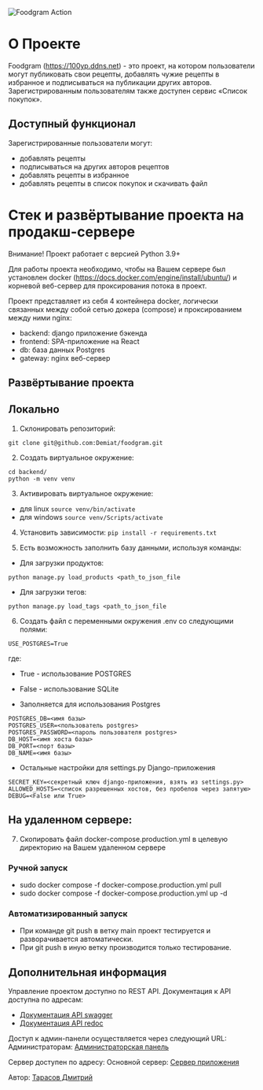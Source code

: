 ![Foodgram Action](https://github.com/Demiat/foodgram/actions/workflows/main.yml/badge.svg?event=push)

# О Проекте

Foodgram (https://100yp.ddns.net) - это проект, на котором пользователи могут публиковать свои рецепты, добавлять чужие рецепты в избранное и подписываться на публикации других авторов. Зарегистрированным пользователям также доступен сервис «Список покупок». 

## Доступный функционал

Зарегистрированные пользователи могут:
- добавлять рецепты
- подписываться на других авторов рецептов
- добавлять рецепты в избранное
- добавлять рецепты в список покупок и скачивать файл


# Стек и развёртывание проекта на продакш-сервере

Внимание! Проект работает с версией Python 3.9+

Для работы проекта необходимо, чтобы на Вашем сервере был установлен
docker (https://docs.docker.com/engine/install/ubuntu/)
и корневой веб-сервер для проксирования потока в проект.

Проект представляет из себя 4 контейнера docker, логически
связанных между собой сетью докера (compose) и проксированием между ними nginx:
- backend: django приложение бэкенда
- frontend: SPA-приложение на React
- db: база данных Postgres
- gateway: nginx веб-сервер


## Развёртывание проекта

## Локально

1) Склонировать репозиторий:
```
git clone git@github.com:Demiat/foodgram.git
```

2) Создать виртуальное окружение: 
```
cd backend/
python -m venv venv
```

3) Активировать виртуальное окружение:
- для linux ```source venv/bin/activate```
- для windows ```source venv/Scripts/activate```

4) Установить зависимости: ```pip install -r requirements.txt```

5) Есть возможность заполнить базу данными, используя команды:
- Для загрузки продуктов:
```
python manage.py load_products <path_to_json_file
```
- Для загрузки тегов:
```
python manage.py load_tags <path_to_json_file
```

6) Создать файл с переменными окружения .env со следующими полями:
```
USE_POSTGRES=True
```
где: 
- True - использование POSTGRES
- False - использование SQLite

- Заполняется для использования Postgres
```
POSTGRES_DB=<имя базы>
POSTGRES_USER=<пользователь postgres>
POSTGRES_PASSWORD=<пароль пользователя postgres>
DB_HOST=<имя хоста базы>
DB_PORT=<порт базы>
DB_NAME=<имя базы>
```
- Остальные настройки для settings.py Django-приложения
```
SECRET_KEY=<секретный ключ django-приложения, взять из settings.py>
ALLOWED_HOSTS=<список разрешенных хостов, без пробелов через запятую>
DEBUG=<False или True> 
```

## На удаленном сервере:

7) Скопировать файл docker-compose.production.yml
в целевую директорию на Вашем удаленном сервере

### Ручной запуск

- sudo docker compose -f docker-compose.production.yml pull
- sudo docker compose -f docker-compose.production.yml up -d

### Автоматизированный запуск

- При команде git push в ветку main проект тестируется 
и разворачивается автоматически.
- При git push в иную ветку производится только тестирование.

## Дополнительная информация

Управление проектом доступно по REST API.
Документация к API доступна по адресам:
- [Документация API swagger](https://100yp.ddns.net/swagger/)
- [Документация API redoc](https://100yp.ddns.net/redoc/)

Доступ к админ-панели осуществляется через следующий URL:
Администраторам: [Администраторская панель](https://100yp.ddns.net/admin/)

Сервер доступен по адресу:
Основной сервер: [Сервер приложения](https://100yp.ddns.net/)


Автор: [Тарасов Дмитрий](https://github.com/Demiat)